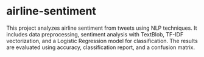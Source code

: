 # airline-sentiment
This project analyzes airline sentiment from tweets using NLP techniques. It includes data preprocessing, sentiment analysis with TextBlob, TF-IDF vectorization, and a Logistic Regression model for classification. The results are evaluated using accuracy, classification report, and a confusion matrix.
